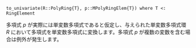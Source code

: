 ```
to_univariate(R::PolyRing{T}, p::MPolyRingElem{T}) where T <: RingElement
```

多項式 $p$ が実際には単変数多項式であると仮定し、与えられた単変数多項式環 $R$ において多項式を単変数多項式に変換します。多項式 $p$ が複数の変数を含む場合は例外が発生します。
